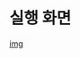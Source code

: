 # 실행 화면
[img](https://github.com/didwns7347/ReactorkitSamples/blob/master/ReactorKitGHSearchEx/ReactorKitGithubSearch.gif)
